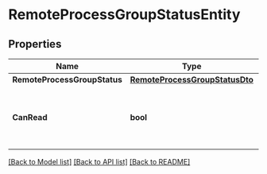 # RemoteProcessGroupStatusEntity

## Properties

Name | Type | Description | Notes
------------ | ------------- | ------------- | -------------
**RemoteProcessGroupStatus** | [**RemoteProcessGroupStatusDto**](RemoteProcessGroupStatusDTO.md) |  | [optional] 
**CanRead** | **bool** | Indicates whether the user can read a given resource. | [optional] [readonly] 

[[Back to Model list]](../README.md#documentation-for-models) [[Back to API list]](../README.md#documentation-for-api-endpoints) [[Back to README]](../README.md)


